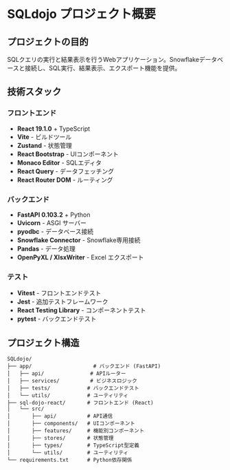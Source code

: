 # SQLdojo プロジェクト概要

## プロジェクトの目的
SQLクエリの実行と結果表示を行うWebアプリケーション。Snowflakeデータベースと接続し、SQL実行、結果表示、エクスポート機能を提供。

## 技術スタック

### フロントエンド
- **React 19.1.0** + TypeScript
- **Vite** - ビルドツール
- **Zustand** - 状態管理
- **React Bootstrap** - UIコンポーネント
- **Monaco Editor** - SQLエディタ
- **React Query** - データフェッチング
- **React Router DOM** - ルーティング

### バックエンド  
- **FastAPI 0.103.2** + Python
- **Uvicorn** - ASGI サーバー
- **pyodbc** - データベース接続
- **Snowflake Connector** - Snowflake専用接続
- **Pandas** - データ処理
- **OpenPyXL / XlsxWriter** - Excel エクスポート

### テスト
- **Vitest** - フロントエンドテスト
- **Jest** - 追加テストフレームワーク  
- **React Testing Library** - コンポーネントテスト
- **pytest** - バックエンドテスト

## プロジェクト構造
```
SQLdojo/
├── app/                    # バックエンド (FastAPI)
│   ├── api/               # APIルーター
│   ├── services/          # ビジネスロジック
│   ├── tests/            # バックエンドテスト
│   └── utils/            # ユーティリティ
├── sql-dojo-react/       # フロントエンド (React)
│   └── src/
│       ├── api/          # API通信
│       ├── components/   # UIコンポーネント
│       ├── features/     # 機能別コンポーネント
│       ├── stores/       # 状態管理
│       ├── types/        # TypeScript型定義
│       └── utils/        # ユーティリティ
└── requirements.txt      # Python依存関係
```